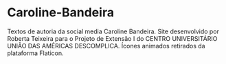 # Caroline-Bandeira
Textos de autoria da social media Caroline Bandeira. Site desenvolvido por Roberta Teixeira para o Projeto de Extensão I do CENTRO UNIVERSITÁRIO UNIÃO DAS AMÉRICAS DESCOMPLICA. Ícones animados retirados da plataforma Flaticon.
